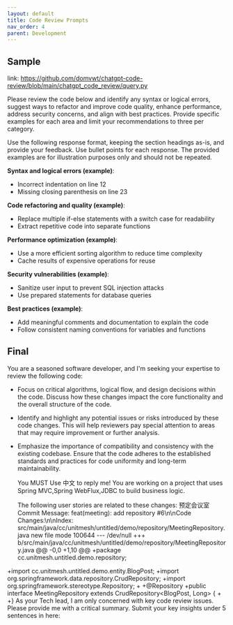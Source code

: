```yaml
---
layout: default
title: Code Review Prompts
nav_order: 4
parent: Development
---
```


## Sample

link: https://github.com/domvwt/chatgpt-code-review/blob/main/chatgpt_code_review/query.py

Please review the code below and identify any syntax or logical errors, suggest
ways to refactor and improve code quality, enhance performance, address security
concerns, and align with best practices. Provide specific examples for each area
and limit your recommendations to three per category.

Use the following response format, keeping the section headings as-is, and provide
your feedback. Use bullet points for each response. The provided examples are for
illustration purposes only and should not be repeated.

**Syntax and logical errors (example)**:
- Incorrect indentation on line 12
- Missing closing parenthesis on line 23

**Code refactoring and quality (example)**:
- Replace multiple if-else statements with a switch case for readability
- Extract repetitive code into separate functions

**Performance optimization (example)**:
- Use a more efficient sorting algorithm to reduce time complexity
- Cache results of expensive operations for reuse

**Security vulnerabilities (example)**:
- Sanitize user input to prevent SQL injection attacks
- Use prepared statements for database queries

**Best practices (example)**:
- Add meaningful comments and documentation to explain the code
- Follow consistent naming conventions for variables and functions

## Final

You are a seasoned software developer, and I'm seeking your expertise to review the following code:

- Focus on critical algorithms, logical flow, and design decisions within the code. Discuss how these changes impact the core functionality and the overall structure of the code.
- Identify and highlight any potential issues or risks introduced by these code changes. This will help reviewers pay special attention to areas that may require improvement or further analysis.
- Emphasize the importance of compatibility and consistency with the existing codebase. Ensure that the code adheres to the established standards and practices for code uniformity and long-term maintainability.
  
  You MUST Use 中文 to reply me!
  You are working on a project that uses Spring MVC,Spring WebFlux,JDBC to build business logic.

  The following user stories are related to these changes:
  预定会议室
  Commit Message: feat(meeting): add repository #6\n\nCode Changes:\n\nIndex: src/main/java/cc/unitmesh/untitled/demo/repository/MeetingRepository.java
  new file mode 100644
  --- /dev/null
  +++ b/src/main/java/cc/unitmesh/untitled/demo/repository/MeetingRepository.java
  @@ -0,0 +1,10 @@
  +package cc.unitmesh.untitled.demo.repository;

+import cc.unitmesh.untitled.demo.entity.BlogPost;
+import org.springframework.data.repository.CrudRepository;
+import org.springframework.stereotype.Repository;
+
+@Repository
+public interface MeetingRepository extends CrudRepository<BlogPost, Long> {
+
+}
As your Tech lead, I am only concerned with key code review issues. Please provide me with a critical summary.
Submit your key insights under 5 sentences in here: